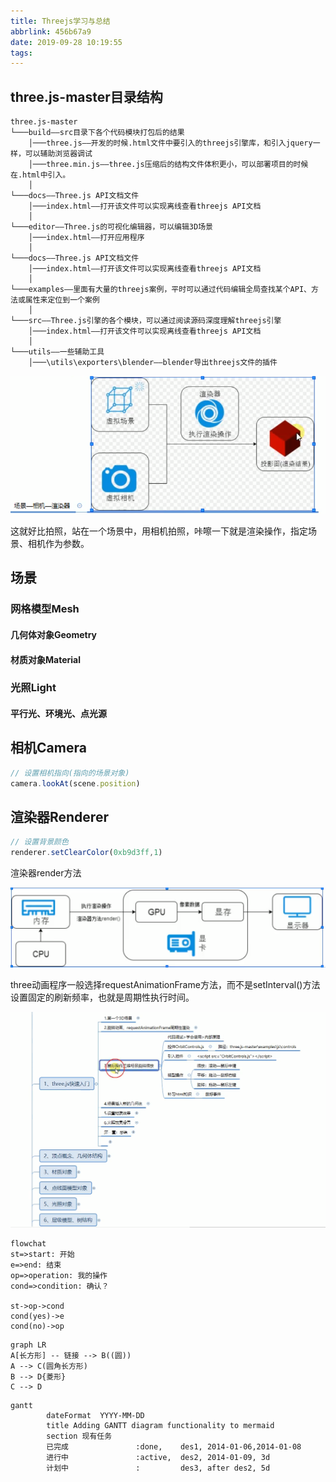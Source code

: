 ```yaml
---
title: Threejs学习与总结
abbrlink: 456b67a9
date: 2019-09-28 10:19:55
tags:
---
```


## three.js-master目录结构

```
three.js-master
└───build——src目录下各个代码模块打包后的结果
    │───three.js——开发的时候.html文件中要引入的threejs引擎库，和引入jquery一样，可以辅助浏览器调试
    │───three.min.js——three.js压缩后的结构文件体积更小，可以部署项目的时候在.html中引入。
    │
└───docs——Three.js API文档文件
    │───index.html——打开该文件可以实现离线查看threejs API文档
    │
└───editor——Three.js的可视化编辑器，可以编辑3D场景
    │───index.html——打开应用程序
    │
└───docs——Three.js API文档文件
    │───index.html——打开该文件可以实现离线查看threejs API文档
    │
└───examples——里面有大量的threejs案例，平时可以通过代码编辑全局查找某个API、方法或属性来定位到一个案例
    │
└───src——Three.js引擎的各个模块，可以通过阅读源码深度理解threejs引擎
    │───index.html——打开该文件可以实现离线查看threejs API文档
    │
└───utils——一些辅助工具
    │───\utils\exporters\blender——blender导出threejs文件的插件
```

![1569639814386](Threejs%E5%AD%A6%E4%B9%A0%E4%B8%8E%E6%80%BB%E7%BB%93/1569639814386.png)

这就好比拍照，站在一个场景中，用相机拍照，咔嚓一下就是渲染操作，指定场景、相机作为参数。

## 场景

### 网格模型Mesh

#### 几何体对象Geometry

#### 材质对象Material

### 光照Light

#### 平行光、环境光、点光源

## 相机Camera

```js
// 设置相机指向(指向的场景对象)
camera.lookAt(scene.position)  
```

## 渲染器Renderer

```js
// 设置背景颜色
renderer.setClearColor(0xb9d3ff,1)
```

渲染器render方法

![1569641783057](Threejs%E5%AD%A6%E4%B9%A0%E4%B8%8E%E6%80%BB%E7%BB%93/1569641783057.png)

three动画程序一般选择requestAnimationFrame方法，而不是setInterval()方法设置固定的刷新频率，也就是周期性执行时间。

![1569645786552](Threejs%E5%AD%A6%E4%B9%A0%E4%B8%8E%E6%80%BB%E7%BB%93/1569645786552.png)

```flow
flowchat
st=>start: 开始
e=>end: 结束
op=>operation: 我的操作
cond=>condition: 确认？

st->op->cond
cond(yes)->e
cond(no)->op
```

```mermaid
graph LR
A[长方形] -- 链接 --> B((圆))
A --> C(圆角长方形)
B --> D{菱形}
C --> D
```

```mermaid
gantt
        dateFormat  YYYY-MM-DD
        title Adding GANTT diagram functionality to mermaid
        section 现有任务
        已完成               :done,    des1, 2014-01-06,2014-01-08
        进行中               :active,  des2, 2014-01-09, 3d
        计划中               :         des3, after des2, 5d
```

